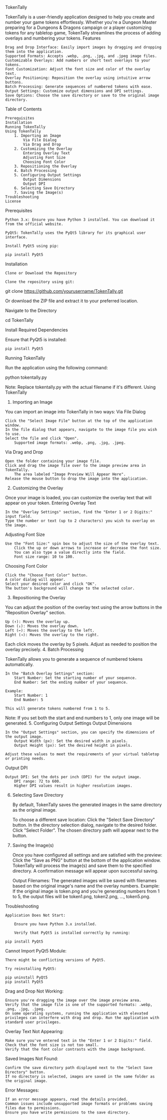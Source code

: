 TokenTally

TokenTally is a user-friendly application designed to help you create and number your game tokens effortlessly. Whether you're a Dungeon Master preparing for a Dungeons & Dragons campaign or a player customizing tokens for any tabletop game, TokenTally streamlines the process of adding overlays and numbering your tokens.
Features

    Drag and Drop Interface: Easily import images by dragging and dropping them into the application.
    Supported Formats: Accepts .webp, .png, .jpg, and .jpeg image files.
    Customizable Overlays: Add numbers or short text overlays to your tokens.
    Font Customization: Adjust the font size and color of the overlay text.
    Overlay Positioning: Reposition the overlay using intuitive arrow buttons.
    Batch Processing: Generate sequences of numbered tokens with ease.
    Output Settings: Customize output dimensions and DPI settings.
    Save Options: Choose the save directory or save to the original image directory.

Table of Contents

    Prerequisites
    Installation
    Running TokenTally
    Using TokenTally
        1. Importing an Image
            Via File Dialog
            Via Drag and Drop
        2. Customizing the Overlay
            Entering Overlay Text
            Adjusting Font Size
            Choosing Font Color
        3. Repositioning the Overlay
        4. Batch Processing
        5. Configuring Output Settings
            Output Dimensions
            Output DPI
        6. Selecting Save Directory
        7. Saving the Image(s)
    Troubleshooting
    License

Prerequisites

    Python 3.x: Ensure you have Python 3 installed. You can download it from the official website.

    PyQt5: TokenTally uses the PyQt5 library for its graphical user interface.

    Install PyQt5 using pip:

    pip install PyQt5

Installation

    Clone or Download the Repository

    Clone the repository using git:

git clone https://github.com/yourusername/TokenTally.git

Or download the ZIP file and extract it to your preferred location.

Navigate to the Directory

cd TokenTally

Install Required Dependencies

Ensure that PyQt5 is installed:

    pip install PyQt5

Running TokenTally

Run the application using the following command:

python tokentally.py

Note: Replace tokentally.py with the actual filename if it's different.
Using TokenTally
1. Importing an Image

You can import an image into TokenTally in two ways:
Via File Dialog

    Click the "Select Image File" button at the top of the application window.
    In the file dialog that appears, navigate to the image file you wish to use.
    Select the file and click "Open".
        Supported image formats: .webp, .png, .jpg, .jpeg.

Via Drag and Drop

    Open the folder containing your image file.
    Click and drag the image file over to the image preview area in TokenTally.
        The area labeled "Image Preview Will Appear Here".
    Release the mouse button to drop the image into the application.

2. Customizing the Overlay

Once your image is loaded, you can customize the overlay text that will appear on your token.
Entering Overlay Text

    In the "Overlay Settings" section, find the "Enter 1 or 2 Digits:" input field.
    Type the number or text (up to 2 characters) you wish to overlay on the image.

Adjusting Font Size

    Use the "Font Size:" spin box to adjust the size of the overlay text.
        Click the up or down arrows to increase or decrease the font size.
        You can also type a value directly into the field.
        Font size range: 10 to 100.

Choosing Font Color

    Click the "Choose Font Color" button.
    A color dialog will appear.
    Select your desired color and click "OK".
    The button's background will change to the selected color.

3. Repositioning the Overlay

You can adjust the position of the overlay text using the arrow buttons in the "Reposition Overlay" section.

    Up (↑): Moves the overlay up.
    Down (↓): Moves the overlay down.
    Left (←): Moves the overlay to the left.
    Right (→): Moves the overlay to the right.

Each click moves the overlay by 5 pixels. Adjust as needed to position the overlay precisely.
4. Batch Processing

TokenTally allows you to generate a sequence of numbered tokens automatically.

    In the "Batch Overlay Settings" section:
        Start Number: Set the starting number of your sequence.
        End Number: Set the ending number of your sequence.

    Example:
        Start Number: 1
        End Number: 5

    This will generate tokens numbered from 1 to 5.

Note: If you set both the start and end numbers to 1, only one image will be generated.
5. Configuring Output Settings
Output Dimensions

    In the "Output Settings" section, you can specify the dimensions of the output image.
        Output Width (px): Set the desired width in pixels.
        Output Height (px): Set the desired height in pixels.

    Adjust these values to meet the requirements of your virtual tabletop or printing needs.

Output DPI

    Output DPI: Set the dots per inch (DPI) for the output image.
        DPI range: 72 to 600.
        Higher DPI values result in higher resolution images.

6. Selecting Save Directory

    By default, TokenTally saves the generated images in the same directory as the original image.

    To choose a different save location:
        Click the "Select Save Directory" button.
        In the directory selection dialog, navigate to the desired folder.
        Click "Select Folder".
        The chosen directory path will appear next to the button.

7. Saving the Image(s)

    Once you have configured all settings and are satisfied with the preview:
        Click the "Save as PNG" button at the bottom of the application window.
        TokenTally will process the image(s) and save them to the specified directory.
        A confirmation message will appear upon successful saving.

    Output Filenames:
        The generated images will be saved with filenames based on the original image's name and the overlay numbers.
        Example: If the original image is token.png and you're generating numbers from 1 to 5, the output files will be token1.png, token2.png, ..., token5.png.

Troubleshooting

    Application Does Not Start:

        Ensure you have Python 3.x installed.

        Verify that PyQt5 is installed correctly by running:

    pip install PyQt5

Cannot Import PyQt5 Module:

    There might be conflicting versions of PyQt5.

    Try reinstalling PyQt5:

    pip uninstall PyQt5
    pip install PyQt5

Drag and Drop Not Working:

    Ensure you're dragging the image over the image preview area.
    Verify that the image file is one of the supported formats: .webp, .png, .jpg, .jpeg.
    On some operating systems, running the application with elevated privileges can interfere with drag and drop. Run the application with standard user privileges.

Overlay Text Not Appearing:

    Make sure you've entered text in the "Enter 1 or 2 Digits:" field.
    Check that the font size is not too small.
    Verify that the font color contrasts with the image background.

Saved Images Not Found:

    Confirm the save directory path displayed next to the "Select Save Directory" button.
    If no directory is selected, images are saved in the same folder as the original image.

Error Messages:

    If an error message appears, read the details provided.
    Common issues include unsupported image formats or problems saving files due to permissions.
    Ensure you have write permissions to the save directory.
